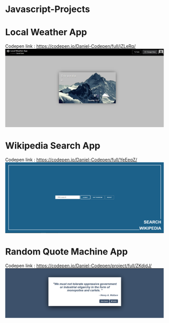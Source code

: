 # Javascript-Projects
# Local Weather App
Codepen link : https://codepen.io/Daniel-Codepen/full/jZLeRq/
![Weather App Screenshot](Local-Weather-App/screenshot.png?raw=true "Optional Title")
<br>
# Wikipedia Search App
Codepen link : https://codepen.io/Daniel-Codepen/full/YeEeqZ/
![Wikipedia Search Screenshot](Wikipedia-Search/screenshot.png?raw=true "Optional Title")
<br>
# Random Quote Machine App
Codepen link : https://codepen.io/Daniel-Codepen/project/full/ZKdjdJ/
![Wuote machine Screenshot](Quote-Machine/screenshot.png?raw=true "Optional Title")
